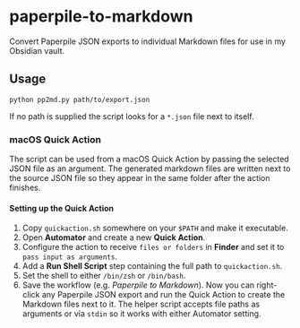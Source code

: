 # paperpile-to-markdown
Convert Paperpile JSON exports to individual Markdown files for use in my
Obsidian vault.

## Usage

```
python pp2md.py path/to/export.json
```

If no path is supplied the script looks for a ``*.json`` file next to itself.

### macOS Quick Action

The script can be used from a macOS Quick Action by passing the selected JSON
file as an argument. The generated markdown files are written next to the
source JSON file so they appear in the same folder after the action finishes.

#### Setting up the Quick Action

1. Copy ``quickaction.sh`` somewhere on your ``$PATH`` and make it executable.
2. Open **Automator** and create a new **Quick Action**.
3. Configure the action to receive ``files or folders`` in **Finder** and set it
   to ``pass input as arguments``.
4. Add a **Run Shell Script** step containing the full path to ``quickaction.sh``.
5. Set the shell to either ``/bin/zsh`` or ``/bin/bash``.
6. Save the workflow (e.g. *Paperpile to Markdown*). Now you can right-click any
   Paperpile JSON export and run the Quick Action to create the Markdown files
   next to it. The helper script accepts file paths as arguments or via
   ``stdin`` so it works with either Automator setting.

